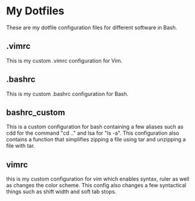 # My Dotfiles
These are my dotfile configuration files for different software in Bash.
## .vimrc
This is my custom .vimrc configuration for Vim.
## .bashrc
This is my custom .bashrc configuration for Bash.
## bashrc_custom
This is a custom configuration for bash containing a few aliases such as
cdd for the command "cd .." and lsa for "ls -a". This configuration also contains
a function that simplifies zipping a file using tar and unzipping a file with tar.
## vimrc
this is my custom configuration for vim which enables syntax, ruler as well as changes the
color scheme. This config also changes a few syntactical things such as shift width and soft tab stops.
